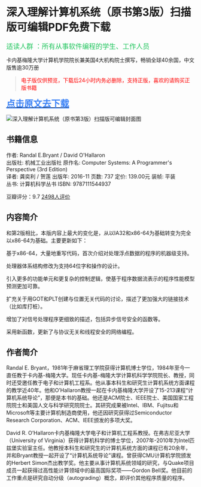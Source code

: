 深入理解计算机系统（原书第3版）扫描版可编辑PDF免费下载
=======

<font color="#22c55e" size="4">适读人群 ：所有从事软件编程的学生、工作人员</font>

<font contenteditable="true">卡内基梅隆大学计算机学院院长兼美国4大机构院士撰写，畅销全球40余国，中文版售逾30万册</font>

> <font color="red">电子版仅供预览，下载后24小时内务必删除，支持正版，喜欢的请购买正版书籍</font>

[<font color="#3b82f6" size="5"><b><u>点击原文去下载</u></b></font>](https://book.cgfw.top/book/fde30f19e55d4af781ac2e912a675e2c)

![深入理解计算机系统（原书第3版）扫描版可编辑封面图](https://book.cgfw.top/image/cover/fde30f19e55d4af781ac2e912a675e2c.jpg)

书籍信息
----

作者: Randal E.Bryant / David O'Hallaron  
出版社: 机械工业出版社
原作名: Computer Systems: A Programmer's Perspective (3rd Edition)  
译者: 龚奕利 / 贺莲
出版年: 2016-11
页数: 737
定价: 139.00元
装帧: 平装  
丛书: 计算机科学丛书
ISBN: 9787111544937  

豆瓣评分：9.7 [2498人评价](https://book.douban.com/subject/26912767/comments/)

内容简介
----

和第2版相比，本版内容上最大的变化是，从以IA32和x86-64为基础转变为完全以x86-64为基础。主要更新如下：

基于x86-64，大量地重写代码，首次介绍对处理浮点数据的程序的机器级支持。

处理器体系结构修改为支持64位字和操作的设计。

引入更多的功能单元和更复杂的控制逻辑，使基于程序数据流表示的程序性能模型预测更加可靠。

扩充关于用GOT和PLT创建与位置无关代码的讨论，描述了更加强大的链接技术（比如库打桩）。

增加了对信号处理程序更细致的描述，包括异步信号安全的函数等。

采用新函数，更新了与协议无关和线程安全的网络编程。

作者简介
----

Randal E. Bryant，1981年于麻省理工学院获得计算机博士学位，1984年至今一直任教于卡内基-梅隆大学。现任卡内基-梅隆大学计算机科学学院院长、教授，同时还受邀任教于电子和计算机工程系。他从事本科生和研究生计算机系统方面课程的教学近40年。他和O’Hallaron教授一起在卡内基梅隆大学开设了15-213课程“计算机系统导论”，那便是本书的基础。他还是ACM院士、IEEE院士、美国国家工程院院士和美国人文与科学研究院院士。其研究成果被Intel、IBM、Fujitsu和Microsoft等主要计算机制造商使用，他还因研究获得过Semiconductor Research Corporation、ACM、IEEE颁发的多项大奖。

David R. O’Hallaron卡内基梅隆大学电子和计算机工程系教授。在弗吉尼亚大学（University of Virginia）获得计算机科学的博士学位，2007年-2010年为Intel匹兹堡实验室主任。他教授本科生和研究生的计算机系统方面的课程已有20余年，并和Bryant教授一起开设了“计算机系统导论”课程。曾获得CMU计算机学院颁发的Herbert Simon杰出教学奖。他主要从事计算机系统领域的研究，与Quake项目成员一起获得过高性能计算领域中的最高国际奖项——Gordon Bell奖。他目前的工作重点是研究自动分级（autograding）概念，即评价其他程序质量的程序。
